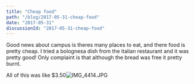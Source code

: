 ```yaml
---
title: "Cheap food"
path: "/blog/2017-05-31-cheap-food"
date: "2017-05-31"
discussionId: "2017-05-31-cheap-food"
---
```


Good news about campus is theres many places to eat, and there food is pretty cheap. I tried a bolognesa dish from the italian restaurant and it was pretty good! Only complaint is that although the bread was free it pretty burnt.

All of this was like $3.50![IMG_4414.JPG](https://mcquadeblog.files.wordpress.com/blog/2017/05/img_4414.jpg?w=3724)
